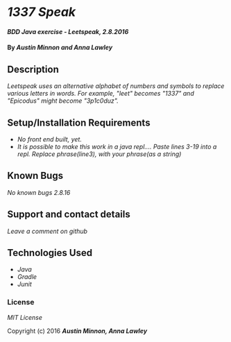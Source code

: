 # _1337 Speak_

#### _BDD Java exercise - Leetspeak, 2.8.2016_

#### By _**Austin Minnon and Anna Lawley**_

## Description

_Leetspeak uses an alternative alphabet of numbers and symbols to replace various letters in words. For example, "leet" becomes "1337" and "Epicodus" might become "3p1c0duz"._

## Setup/Installation Requirements

* _No front end built, yet._
* _It is possible to make this work in a java repl.... Paste lines 3-19 into a repl. Replace phrase(line3), with your phrase(as a string)_

## Known Bugs
_No known bugs 2.8.16_

## Support and contact details

_Leave a comment on github_

## Technologies Used

* _Java_
* _Gradle_
* _Junit_

### License

*MIT License*

Copyright (c) 2016 **_Austin Minnon, Anna Lawley_**
